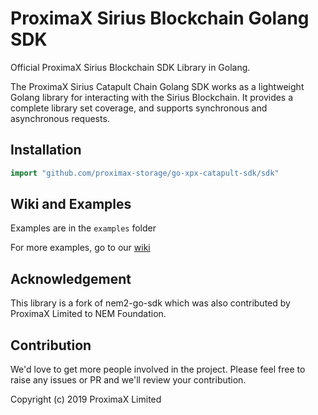 # ProximaX Sirius Blockchain Golang SDK

Official ProximaX Sirius Blockchain SDK Library in Golang.

The ProximaX Sirius Catapult Chain Golang SDK works as a lightweight Golang library for interacting with the Sirius Blockchain. It provides a complete library set coverage, and supports synchronous and asynchronous requests. 

## Installation ##

```go
import "github.com/proximax-storage/go-xpx-catapult-sdk/sdk"
```

## Wiki and Examples ##

Examples are in the `examples` folder

For more examples, go to our [wiki](https://github.com/proximax-storage/go-xpx-catapult-sdk/wiki)

## Acknowledgement ## 

This library is a fork of nem2-go-sdk which was also contributed by ProximaX Limited to NEM Foundation. 

## Contribution ##
We'd love to get more people involved in the project. Please feel free to raise any issues or PR and we'll review your contribution.
    
Copyright (c) 2019 ProximaX Limited